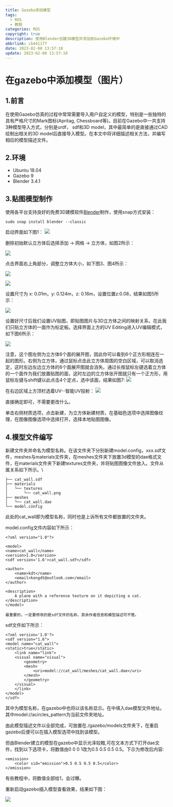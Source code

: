 ```yaml
---
title: Gazebo添加模型
tags:
  - ROS
  - 教程
categories: ROS
copyright: true
description: 使用Blender创建3D模型并添加到Gazebo环境中
abbrlink: cb441177
date: 2023-02-08 13:57:18
update: 2023-02-08 13:57:18
---
```


# 在gazebo中添加模型（图片）

## 1.前言

在使用Gazebo仿真的过程中常常需要导入用户自定义的模型，特别是一些独特的具有严格尺寸的Mark图标(Apritag, Chessboard等)。目前在Gazebo中一共支持3种模型导入方式，分别是urdf， sdf和3D model，其中最简单的是直接通过CAD绘制出相关的3D model后直接导入模型。在本文中将详细描述相关方法，并编写相应的模型描述文件。

## 2.环境

- Ubuntu 18.04
- Gazebo 9
- Blender 3.4.1

## 3.贴图模型制作

使用各平台支持良好的免费3D建模软件[Blender](https://www.blender.org/)制作，使用snap方式安装：

    sudo snap install blender --classic

启动界面如下图1：
![](https://s2.loli.net/2023/02/07/iu4QaTjUKqd1Y8N.png)

删除初始默认立方体后选择添加 -> 网格 -> 立方体，如图2所示：

![](https://s2.loli.net/2023/02/07/YFNK7jAGsz9gotx.png)

点击界面右上角部分，调整立方体大小，如下图3、图4所示：

![](https://s2.loli.net/2023/02/07/vOZdPCIFo6A8WxL.png)

![](https://s2.loli.net/2023/02/07/qigf764hKF5TYCl.png)

设置尺寸为 x: 0.01m，y: 0.124m，z: 0.16m，设置位置z:0.08，结果如图5所示：

![](https://s2.loli.net/2023/02/07/qE9X81DszQHKTJ3.png)


设置好尺寸后我们设置UV贴图，即贴图图片与3D立方体之间的映射关系，在此我们只贴立方体的一面作为标定板。选择界面上方的UV Editing进入UV编辑模式，如下图6所示：

![](https://s2.loli.net/2023/02/07/WeV51lSqQJdnHE6.png)

注意，这个图左侧为立方体6个面的展开图，因此你可以看到6个正方形相连在一起的图形。右侧为立方体，通过鼠标点击此立方体周围的空白区域，可以取消选定，这时左边左边立方体的6个面展开图就会消失。通过长按鼠标左键选着立方体的一个面作为我们放置贴图的面，这时左边的立方体张开图就只有一个正方形，用鼠标左键与shift键以此点击4个定点，选中该面，结果如图7:
![](https://s2.loli.net/2023/02/07/gD7FbiIGYm1wW2A.png)

在右边区域上方顶栏选着UV--智能UV投射：
![](https://s2.loli.net/2023/02/07/vGIiJyfZqFKULgp.png)

直接确定即可，不需要更改什么。

单击右侧材质选项，点击新建，为立方体新建材质，在基础色选项中选择图像纹理，在图像图像选项中选择打开，选择本地贴图图像。

## 4.模型文件编写

新建文件夹并命名为模型名称。在该文件夹下分别新建model.config，xxx.sdf文件，meshes与materials文件夹，在meshes文件夹下放置3d模型的dae格式文件，在materials文件夹下新建textures文件夹，并将贴图图像文件放入。文件从属关系如下所示。\

    ├── cat_wall.sdf
    ├── materials
    │   └── textures
    │       └── cat_wall.png
    ├── meshes
    │   └── cat_wall.dae
    └── model.config

此处的cat_wall即为模型名称，同时也是上诉所有文件都放置的文件夹。

model.config文件内容如下所示：

    <?xml version="1.0"?>

    <model>
    <name>cat_wall</name>
    <version>1.0</version>
    <sdf version='1.6'>cat_wall.sdf</sdf>

    <author>
        <name>kdt</name>
        <email>kongdt@outlook.com</email>
    </author>

    <description>
        A plane with a reference texture on it depicting a cat.
    </description>
    </model>

    最重要的，一定要修改的是sdf文件的名称，其余作者信息和模型描述可不管。

sdf文件如下所示：

    <?xml version='1.0'?>
    <sdf version="1.6">
    <model name="cat_wall">
    <static>true</static>
        <link name="link">
        <visual name="visual">
            <geometry>
            <mesh>
                <uri>model://cat_wall/meshes/cat_wall.dae</uri>
            </mesh>
            </geometry>
        </visual>
        </link>
    </model>
    </sdf>   

其中为模型名称，在gazebo中也将以该名称显示。在中填入dae模型文件地址。其中model://acircles_pattern为当前文件夹地址。

由此模型描述文件以全部完成，可放置在./gazebo/models文件夹下，在重启gazebo后便可以在插入模型选项中找到该模型。

但由Blender建立的模型在gazebo中显示光泽较黯,可在文本方式下打开dae文件，找到以下选项卡，将数值由0 0 0 1改为0.5 0.5 0.5 0.5。下示为修改后内容:

    <emission>
        <color sid="emission">0.5 0.5 0.5 0.5</color>
    </emission>

有些教程中，将数值全部给1，会过曝。

重新启动gazebo插入模型查看效果，结果如下图：

![](https://s2.loli.net/2023/02/07/TW5s7mbOPgLrHtd.png)


